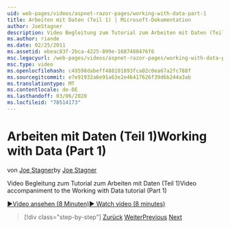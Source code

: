```yaml
---
uid: web-pages/videos/aspnet-razor-pages/working-with-data-part-1
title: Arbeiten mit Daten (Teil 1) | Microsoft-Dokumentation
author: JoeStagner
description: Video Begleitung zum Tutorial zum Arbeiten mit Daten (Teil 1)
ms.author: riande
ms.date: 02/25/2011
ms.assetid: ebeac83f-2bca-4225-899e-1687480476f6
msc.legacyurl: /web-pages/videos/aspnet-razor-pages/working-with-data-part-1
msc.type: video
ms.openlocfilehash: c49598dabeff488101893fca02c0ea67a2fc788f
ms.sourcegitcommit: e7e91932a6e91a63e2e46417626f39d6b244a3ab
ms.translationtype: MT
ms.contentlocale: de-DE
ms.lasthandoff: 03/06/2020
ms.locfileid: "78514173"
---
```

# <a name="working-with-data-part-1"></a><span data-ttu-id="55753-103">Arbeiten mit Daten (Teil 1)</span><span class="sxs-lookup"><span data-stu-id="55753-103">Working with Data (Part 1)</span></span>

<span data-ttu-id="55753-104">von [Joe Stagner](https://github.com/JoeStagner)</span><span class="sxs-lookup"><span data-stu-id="55753-104">by [Joe Stagner](https://github.com/JoeStagner)</span></span>

<span data-ttu-id="55753-105">Video Begleitung zum Tutorial zum Arbeiten mit Daten (Teil 1)</span><span class="sxs-lookup"><span data-stu-id="55753-105">Video accompaniment to the Working with Data tutorial (Part 1)</span></span>

<span data-ttu-id="55753-106">[&#9654;Video ansehen (8 Minuten)](https://channel9.msdn.com/Blogs/ASP-NET-Site-Videos/working-with-data-(part-1))</span><span class="sxs-lookup"><span data-stu-id="55753-106">[&#9654; Watch video (8 minutes)](https://channel9.msdn.com/Blogs/ASP-NET-Site-Videos/working-with-data-(part-1))</span></span>

> [!div class="step-by-step"]
> <span data-ttu-id="55753-107">[Zurück](working-with-forms-part-2.md)
> [Weiter](working-with-data-part-2.md)</span><span class="sxs-lookup"><span data-stu-id="55753-107">[Previous](working-with-forms-part-2.md)
[Next](working-with-data-part-2.md)</span></span>
